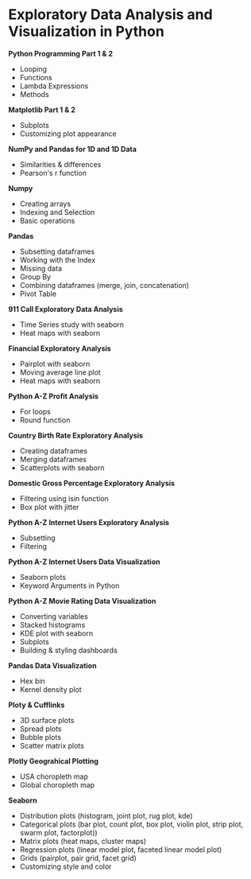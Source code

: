 # Exploratory Data Analysis and Visualization in Python

**Python Programming Part 1 & 2**  
- Looping
- Functions  
- Lambda Expressions
- Methods

**Matplotlib Part 1 & 2**   
- Subplots  
- Customizing plot appearance

**NumPy and Pandas for 1D and 1D Data** 
- Similarities & differences  
- Pearson's r function

**Numpy**   
- Creating arrays    
- Indexing and Selection    
- Basic operations  

**Pandas**  
- Subsetting dataframes
- Working with the Index
- Missing data
- Group By
- Combining dataframes (merge, join, concatenation)
- Pivot Table

**911 Call Exploratory Data Analysis**   
- Time Series study with seaborn   
- Heat maps with seaborn 

**Financial Exploratory Analysis**    
- Pairplot with seaborn 
- Moving average line plot
- Heat maps with seaborn

**Python A-Z Profit Analysis**  
- For loops  
- Round function  

**Country Birth Rate Exploratory Analysis**  
- Creating dataframes  
- Merging dataframes
- Scatterplots with seaborn

**Domestic Gross Percentage Exploratory Analysis**  
- Filtering using isin function  
- Box plot with jitter

**Python A-Z Internet Users Exploratory Analysis**
- Subsetting  
- Filtering

**Python A-Z Internet Users Data Visualization**
- Seaborn plots  
- Keyword Arguments in Python

**Python A-Z Movie Rating Data Visualization**
- Converting variables
- Stacked histograms
- KDE plot with seaborn
- Subplots
- Building & styling dashboards

**Pandas Data Visualization**
- Hex bin  
- Kernel density plot 

**Ploty & Cufflinks** 
- 3D surface plots  
- Spread plots  
- Bubble plots
- Scatter matrix plots  

**Plotly Geograhical Plotting**
- USA choropleth map 
- Global choropleth map 

**Seaborn**
- Distribution plots (histogram, joint plot, rug plot, kde)
- Categorical plots (bar plot, count plot, box plot, violin plot, strip plot, swarm plot, factorplot))
- Matrix plots (heat maps, cluster maps)
- Regression plots (linear model plot, faceted linear model plot)
- Grids (pairplot, pair grid, facet grid)
- Customizing style and color 
